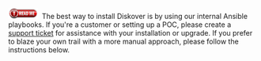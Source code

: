 <img src="images/read_me.png" width="60">&nbsp;&nbsp;The best way to install Diskover is by using our internal Ansible playbooks. If you're a customer or setting up a POC, please create a [support ticket](https://support.diskoverdata.com/) for assistance with your installation or upgrade. If you prefer to blaze your own trail with a more manual approach, please follow the instructions below.
